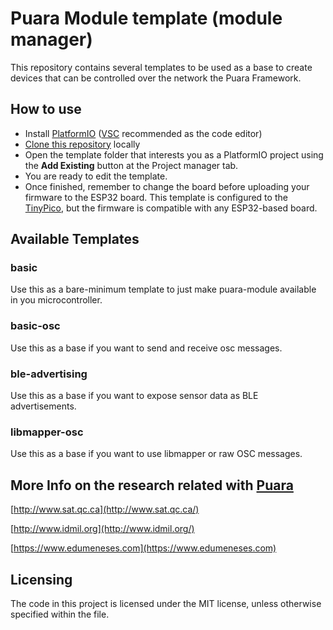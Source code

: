 # Puara Module template (module manager)

This repository contains several templates to be used as a base to create devices that can be controlled over the network the Puara Framework.

## How to use

- Install [PlatformIO](https://platformio.org/) ([VSC](https://code.visualstudio.com/) recommended as the code editor)
- [Clone this repository](https://docs.github.com/en/repositories/creating-and-managing-repositories/cloning-a-repository) locally
- Open the template folder that interests you as a PlatformIO project using the **Add Existing** button at the Project manager tab.
- You are ready to edit the template.
- Once finished, remember to change the board before uploading your firmware to the ESP32 board. This template is configured to the [TinyPico](https://www.tinypico.com/), but the firmware is compatible with any ESP32-based board.

## Available Templates

### basic

Use this as a bare-minimum template to just make puara-module available in you microcontroller.

### basic-osc

Use this as a base if you want to send and receive osc messages.

### ble-advertising

Use this as a base if you want to expose sensor data as BLE advertisements.

### libmapper-osc

Use this as a base if you want to use libmapper or raw OSC messages.

## More Info on the research related with [Puara](https://github.com/Puara)

[http://www.sat.qc.ca](http://www.sat.qc.ca/)

[http://www.idmil.org](http://www.idmil.org/)

[https://www.edumeneses.com](https://www.edumeneses.com)

## Licensing

The code in this project is licensed under the MIT license, unless otherwise specified within the file.
